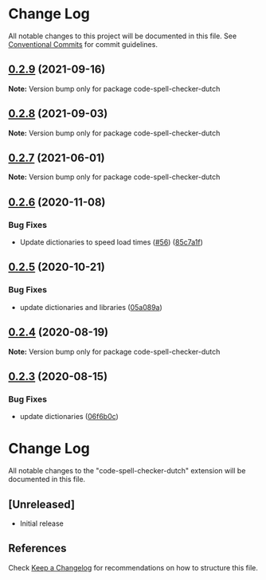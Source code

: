 # Change Log

All notable changes to this project will be documented in this file.
See [Conventional Commits](https://conventionalcommits.org) for commit guidelines.

## [0.2.9](https://github.com/streetsidesoftware/vscode-cspell-dict-extensions/compare/code-spell-checker-dutch@0.2.8...code-spell-checker-dutch@0.2.9) (2021-09-16)

**Note:** Version bump only for package code-spell-checker-dutch





## [0.2.8](https://github.com/streetsidesoftware/vscode-cspell-dict-extensions/compare/code-spell-checker-dutch@0.2.7...code-spell-checker-dutch@0.2.8) (2021-09-03)

**Note:** Version bump only for package code-spell-checker-dutch





## [0.2.7](https://github.com/streetsidesoftware/vscode-cspell-dict-extensions/compare/code-spell-checker-dutch@0.2.6...code-spell-checker-dutch@0.2.7) (2021-06-01)

**Note:** Version bump only for package code-spell-checker-dutch





## [0.2.6](https://github.com/streetsidesoftware/vscode-cspell-dict-extensions/compare/code-spell-checker-dutch@0.2.5...code-spell-checker-dutch@0.2.6) (2020-11-08)


### Bug Fixes

* Update dictionaries to speed load times ([#56](https://github.com/streetsidesoftware/vscode-cspell-dict-extensions/issues/56)) ([85c7a1f](https://github.com/streetsidesoftware/vscode-cspell-dict-extensions/commit/85c7a1f3363945594f6d86dbb7dae7f4c95a76e7))





## [0.2.5](https://github.com/streetsidesoftware/vscode-cspell-dict-extensions/compare/code-spell-checker-dutch@0.2.4...code-spell-checker-dutch@0.2.5) (2020-10-21)


### Bug Fixes

* update dictionaries and libraries ([05a089a](https://github.com/streetsidesoftware/vscode-cspell-dict-extensions/commit/05a089add3e0e3606ac1604df1539adfb272461f))





## [0.2.4](https://github.com/streetsidesoftware/vscode-cspell-dict-extensions/compare/code-spell-checker-dutch@0.2.3...code-spell-checker-dutch@0.2.4) (2020-08-19)

**Note:** Version bump only for package code-spell-checker-dutch





## [0.2.3](https://github.com/streetsidesoftware/vscode-cspell-dict-extensions/compare/code-spell-checker-dutch@0.2.2...code-spell-checker-dutch@0.2.3) (2020-08-15)


### Bug Fixes

* update dictionaries ([06f6b0c](https://github.com/streetsidesoftware/vscode-cspell-dict-extensions/commit/06f6b0cd9c011d55de841aa75591422a18d8a8f6))





# Change Log
All notable changes to the "code-spell-checker-dutch" extension will be documented in this file.

## [Unreleased]
- Initial release

## References
Check [Keep a Changelog](http://keepachangelog.com/) for recommendations on how to structure this file.
